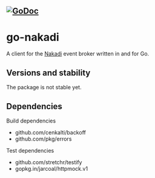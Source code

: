 [![GoDoc](https://godoc.org/github.com/stoewer/go-nakadi?status.svg)](https://godoc.org/github.com/stoewer/go-nakadi)
---

go-nakadi
=========

A client for the [Nakadi](https://zalando.github.io/nakadi/manual.html) event broker written in and for Go.

Versions and stability
----------------------

The package is not stable yet.

Dependencies
------------

Build dependencies

* github.com/cenkalti/backoff
* github.com/pkg/errors

Test dependencies

* github.com/stretchr/testify
* gopkg.in/jarcoal/httpmock.v1
